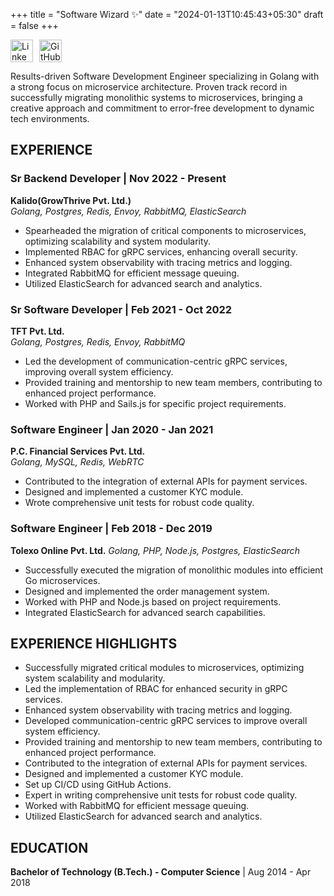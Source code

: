 +++
title = "Software Wizard ✨"
date = "2024-01-13T10:45:43+05:30"
draft = false
+++

<div style="display: flex;">
  <a href="https://www.linkedin.com/in/sri-shubham" target="_blank" style="text-decoration: none;">
    <img src="/images/linkedin-48.png" alt="LinkedIn" width="36px" style="margin-right: 10px;">
  </a>
  <a href="https://github.com/sri-shubham" target="_blank" style="text-decoration: none;">
    <img src="/images/github-30.png" alt="GitHub" width="36px">
  </a>
</div>

Results-driven Software Development Engineer specializing in Golang with a strong focus on microservice architecture. Proven track record in successfully migrating monolithic systems to microservices, bringing a creative approach and commitment to error-free development to dynamic tech environments.

## EXPERIENCE

### Sr Backend Developer | Nov 2022 - Present
**Kalido(GrowThrive Pvt. Ltd.)**       
*Golang, Postgres, Redis, Envoy, RabbitMQ, ElasticSearch*

- Spearheaded the migration of critical components to microservices, optimizing scalability and system modularity.
- Implemented RBAC for gRPC services, enhancing overall security.
- Enhanced system observability with tracing metrics and logging.
- Integrated RabbitMQ for efficient message queuing.
- Utilized ElasticSearch for advanced search and analytics.

### Sr Software Developer | Feb 2021 - Oct 2022
**TFT Pvt. Ltd.**   
*Golang, Postgres, Redis, Envoy, RabbitMQ*

- Led the development of communication-centric gRPC services, improving overall system efficiency.
- Provided training and mentorship to new team members, contributing to enhanced project performance.
- Worked with PHP and Sails.js for specific project requirements.

### Software Engineer | Jan 2020 - Jan 2021
**P.C. Financial Services Pvt. Ltd.**  
*Golang, MySQL, Redis, WebRTC*

- Contributed to the integration of external APIs for payment services.
- Designed and implemented a customer KYC module.
- Wrote comprehensive unit tests for robust code quality.

### Software Engineer | Feb 2018 - Dec 2019
**Tolexo Online Pvt. Ltd.**
*Golang, PHP, Node.js, Postgres, ElasticSearch*

- Successfully executed the migration of monolithic modules into efficient Go microservices.
- Designed and implemented the order management system.
- Worked with PHP and Node.js based on project requirements.
- Integrated ElasticSearch for advanced search capabilities.

## EXPERIENCE HIGHLIGHTS

- Successfully migrated critical modules to microservices, optimizing system scalability and modularity.
- Led the implementation of RBAC for enhanced security in gRPC services.
- Enhanced system observability with tracing metrics and logging.
- Developed communication-centric gRPC services to improve overall system efficiency.
- Provided training and mentorship to new team members, contributing to enhanced project performance.
- Contributed to the integration of external APIs for payment services.
- Designed and implemented a customer KYC module.
- Set up CI/CD using GitHub Actions.
- Expert in writing comprehensive unit tests for robust code quality.
- Worked with RabbitMQ for efficient message queuing.
- Utilized ElasticSearch for advanced search and analytics.

## EDUCATION

**Bachelor of Technology (B.Tech.) - Computer Science** | Aug 2014 - Apr 2018  
